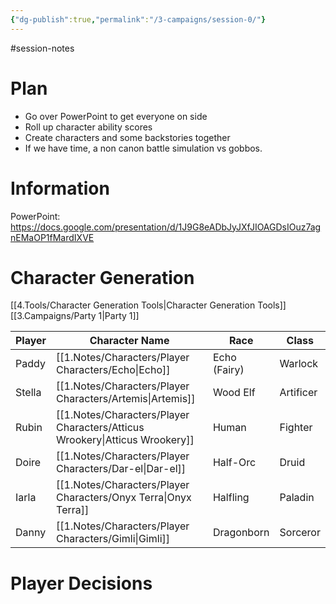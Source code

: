 ```yaml
---
{"dg-publish":true,"permalink":"/3-campaigns/session-0/"}
---
```


#session-notes 
# Plan
- Go over PowerPoint to get everyone on side
- Roll up character ability scores
- Create characters and some backstories together
- If we have time, a non canon battle simulation vs gobbos.

# Information
PowerPoint: https://docs.google.com/presentation/d/1J9G8eADbJyJXfJIOAGDsIOuz7agnEMaOP1fMardIXVE

# Character Generation
[[4.Tools/Character Generation Tools\|Character Generation Tools]]
[[3.Campaigns/Party 1\|Party 1]]

| Player | Character Name       | Race         | Class     |
| ------ | -------------------- | ------------ | --------- |
| Paddy  | [[1.Notes/Characters/Player Characters/Echo\|Echo]]             | Echo (Fairy) | Warlock   |
| Stella | [[1.Notes/Characters/Player Characters/Artemis\|Artemis]]          | Wood Elf     | Artificer |
| Rubin  | [[1.Notes/Characters/Player Characters/Atticus Wrookery\|Atticus Wrookery]] | Human        | Fighter   |
| Doire  | [[1.Notes/Characters/Player Characters/Dar-el\|Dar-el]]           | Half-Orc     | Druid     |
| Iarla  | [[1.Notes/Characters/Player Characters/Onyx Terra\|Onyx Terra]]       | Halfling     | Paladin   |
| Danny  | [[1.Notes/Characters/Player Characters/Gimli\|Gimli]]            | Dragonborn   | Sorceror  | 

# Player Decisions
